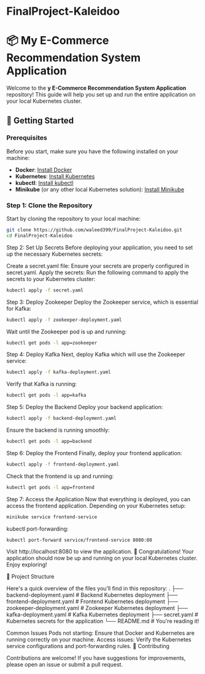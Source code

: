 # FinalProject-Kaleidoo

# 📦 My E-Commerce Recommendation System Application

Welcome to the **y E-Commerce Recommendation System Application** repository! This guide will help you set up and run the entire application on your local Kubernetes cluster.

## 🚀 Getting Started

### Prerequisites

Before you start, make sure you have the following installed on your machine:

- **Docker**: [Install Docker](https://docs.docker.com/get-docker/)
- **Kubernetes**: [Install Kubernetes](https://kubernetes.io/docs/tasks/tools/)
- **kubectl**: [Install kubectl](https://kubernetes.io/docs/tasks/tools/install-kubectl/)
- **Minikube** (or any other local Kubernetes solution): [Install Minikube](https://minikube.sigs.k8s.io/docs/start/)

### Step 1: Clone the Repository

Start by cloning the repository to your local machine:

```bash
git clone https://github.com/waleed399/FinalProject-Kaleidoo.git
cd FinalProject-Kaleidoo
```

Step 2: Set Up Secrets
Before deploying your application, you need to set up the necessary Kubernetes secrets:

Create a secret.yaml file:
Ensure your secrets are properly configured in secret.yaml.
Apply the secrets:
Run the following command to apply the secrets to your Kubernetes cluster:

```bash
kubectl apply -f secret.yaml
```

Step 3: Deploy Zookeeper
Deploy the Zookeeper service, which is essential for Kafka:

```bash
kubectl apply -f zookeeper-deployment.yaml
```

Wait until the Zookeeper pod is up and running:

```bash
kubectl get pods -l app=zookeeper
```

Step 4: Deploy Kafka
Next, deploy Kafka which will use the Zookeeper service:

```bash
kubectl apply -f kafka-deployment.yaml
```

Verify that Kafka is running:

```bash
kubectl get pods -l app=kafka
```

Step 5: Deploy the Backend
Deploy your backend application:

```bash
kubectl apply -f backend-deployment.yaml
```

Ensure the backend is running smoothly:

```bash
kubectl get pods -l app=backend
```

Step 6: Deploy the Frontend
Finally, deploy your frontend application:

```bash
kubectl apply -f frontend-deployment.yaml
```

Check that the frontend is up and running:

```bash
kubectl get pods -l app=frontend
```

Step 7: Access the Application
Now that everything is deployed, you can access the frontend application. Depending on your Kubernetes setup:

```bash
minikube service frontend-service
```

kubectl port-forwarding:

```bash
kubectl port-forward service/frontend-service 8080:80
```

Visit http://localhost:8080 to view the application.
🎉 Congratulations!
Your application should now be up and running on your local Kubernetes cluster. Enjoy exploring!

📂 Project Structure

Here's a quick overview of the files you’ll find in this repository:
.
├── backend-deployment.yaml # Backend Kubernetes deployment
├── frontend-deployment.yaml # Frontend Kubernetes deployment
├── zookeeper-deployment.yaml # Zookeeper Kubernetes deployment
├── kafka-deployment.yaml # Kafka Kubernetes deployment
├── secret.yaml # Kubernetes secrets for the application
└── README.md # You're reading it!

Common Issues
Pods not starting: Ensure that Docker and Kubernetes are running correctly on your machine.
Access issues: Verify the Kubernetes service configurations and port-forwarding rules.
🤝 Contributing

Contributions are welcome! If you have suggestions for improvements, please open an issue or submit a pull request.
